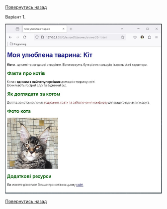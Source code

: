 [Повернутись назад](help.md)

Варіант 1.

![Завдання](answer02-1.jpeg)


[Повернутись назад](help.md)